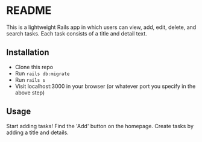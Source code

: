 # README
This is a lightweight Rails app in which users can view, add, edit, delete, and search tasks. Each task consists of a title and detail text.

## Installation
- Clone this repo
- Run `rails db:migrate`
- Run `rails s`
- Visit localhost:3000 in your browser (or whatever port you specify in the above step)

## Usage
Start adding tasks! Find the 'Add' button on the homepage. Create tasks by adding a title and details. 
